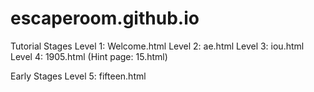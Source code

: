 # escaperoom.github.io

Tutorial Stages
Level 1: Welcome.html
Level 2: ae.html
Level 3: iou.html
Level 4: 1905.html (Hint page: 15.html)

Early Stages
Level 5: fifteen.html
